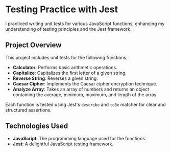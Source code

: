 # Testing Practice with Jest

I practiced writing unit tests for various JavaScript functions, enhancing my understanding of testing principles and the Jest framework.

## Project Overview

This project includes unit tests for the following functions:

- **Calculator**: Performs basic arithmetic operations.
- **Capitalize**: Capitalizes the first letter of a given string.
- **Reverse String**: Reverses a given string.
- **Caesar Cipher**: Implements the Caesar cipher encryption technique.
- **Analyze Array**: Takes an array of numbers and returns an object containing the average, minimum, maximum, and length of the array.

Each function is tested using Jest's `describe` and `toBe` matcher for clear and structured assertions.

## Technologies Used

- **JavaScript**: The programming language used for the functions.
- **Jest**: A delightful JavaScript testing framework.
